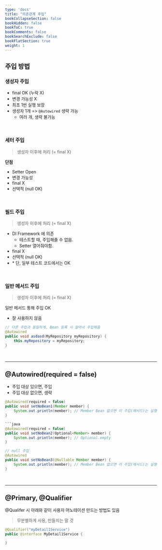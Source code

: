 ```yaml
---
type: 'docs'
title: "의존관계 주입"
bookCollapseSection: false
bookHidden: false
bookToC: true
bookComments: false
bookSearchExclude: false
bookFlatSection: true
weight: 1
---
```


## 주입 방법

### 생성자 주입

- final OK (누락 X)
- 변경 가능성 X
- 최초 1번 실행 보장
- 생성자 1개 => `@Autowired` 생략 가능
  - 여러 개, 생략 불가능

<br>

### 세터 주입

> 생성자 이후에 처리 (= final X)

**단점**

- Setter Open
- 변경 가능성
- final X
- 선택적 (null OK)

<br>

### 필드 주입

> 생성자 이후에 처리 (= final X)

- DI Framework 에 의존
  - 테스트할 때, 주입해줄 수 없음.
  - Setter 열어줘야함.
- final X
- 선택적 (null OK)
- \* 단, 일부 테스트 코드에서는 OK

<br>

### 일반 메서드 주입

> 생성자 이후에 처리 (= final X)

일반 메서드 통해 주입 OK

- 잘 사용하지 않음

```java
// 다른 주입과 동일하게, Bean 등록 시 알아서 주입해줌
@Autowired
public void asdasd(MyRepository myRepository) {
    this.myRepository = myRepository;
}
```

<br>

<hr>


## @Autowired(required = false)

- 주입 대상 있으면, 주입
- 주입 대상 없으면, 생략

```java
@Autowired(required = false)
public void setNoBean1(Member member) {
    System.out.println(member); // Member Bean 없으면 이 주입(메서드)는 실행 안됨
}

```java
@Autowired(required = false)
public void setNoBean2(Optional<Member> member) {
    System.out.println(member); // Optional.empty
}

// null 주입
@Autowired
public void setNoBean3(@Nullable Member member) {
    System.out.println(member); // Member Bean 없으면 이 주입(메서드)는 실행 안됨
}

```

<br>

<hr>

## @Primary, @Qualifier

@Qualifer 시 아래와 같이 사용자 어노테이션 만드는 방법도 있음 

> 무분별하게 사용, 만들지는 말 것

```java
@Qualifier("myDetail1Service")
public @interface MyDetail1Service {

}
```